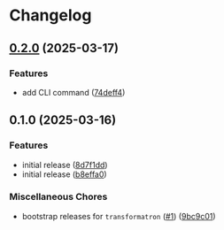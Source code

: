 # Changelog

## [0.2.0](https://github.com/sbominator/transformatron/compare/v0.1.0...v0.2.0) (2025-03-17)


### Features

* add CLI command ([74deff4](https://github.com/sbominator/transformatron/commit/74deff417a9267f4a7607e49c0dcb34e4f7f2704))

## 0.1.0 (2025-03-16)


### Features

* initial release ([8d7f1dd](https://github.com/sbominator/transformatron/commit/8d7f1ddeb3d377f741518f32f75ccbbc04a7bbc0))
* initial release ([b8effa0](https://github.com/sbominator/transformatron/commit/b8effa0b03cfd9b933f8e00aae8f89846003510a))


### Miscellaneous Chores

* bootstrap releases for `transformatron` ([#1](https://github.com/sbominator/transformatron/issues/1)) ([9bc9c01](https://github.com/sbominator/transformatron/commit/9bc9c01c6fe300e21798a6bd71aae904136b1409))
